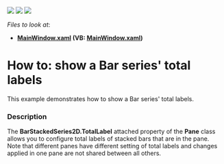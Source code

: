 <!-- default badges list -->
![](https://img.shields.io/endpoint?url=https://codecentral.devexpress.com/api/v1/VersionRange/128570161/17.2.3%2B)
[![](https://img.shields.io/badge/Open_in_DevExpress_Support_Center-FF7200?style=flat-square&logo=DevExpress&logoColor=white)](https://supportcenter.devexpress.com/ticket/details/T556315)
[![](https://img.shields.io/badge/📖_How_to_use_DevExpress_Examples-e9f6fc?style=flat-square)](https://docs.devexpress.com/GeneralInformation/403183)
<!-- default badges end -->
<!-- default file list -->
*Files to look at*:

* **[MainWindow.xaml](./CS/StackedBarTotalLabelSample/MainWindow.xaml) (VB: [MainWindow.xaml](./VB/StackedBarTotalLabelSample/MainWindow.xaml))**
<!-- default file list end -->
# How to: show a Bar series' total labels


This example demonstrates how to show a Bar series' total labels.


<h3>Description</h3>

The <strong>BarStackedSeries2D.TotalLabel</strong> attached property of the <strong>Pane</strong> class allows you to configure total labels of stacked bars that are in the pane. Note that different panes have different setting of total labels and changes applied in one pane are not shared between all others.

<br/>


